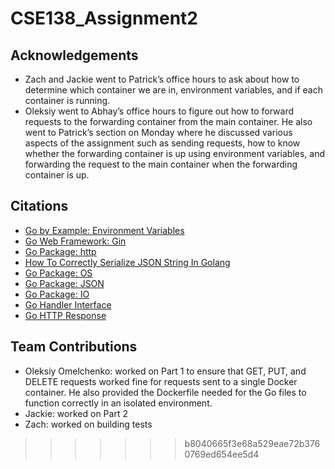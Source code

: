 # CSE138_Assignment2

## Acknowledgements
- Zach and Jackie went to Patrick’s office hours to ask about how to determine which container we are in, environment variables, and if each container is running.
- Oleksiy went to Abhay’s office hours to figure out how to forward requests to the forwarding container from the main container. He also went to Patrick’s section on Monday where he discussed various aspects of the assignment such as sending requests, how to know whether the forwarding container is up using environment variables, and forwarding the request to the main container when the forwarding container is up.

## Citations
- [Go by Example: Environment Variables](https://gobyexample.com/environment-variables)
- [Go Web Framework: Gin](https://github.com/gin-gonic/gin)
- [Go Package: http](https://golang.org/pkg/net/http/)
- [How To Correctly Serialize JSON String In Golang](https://goinbigdata.com/how-to-correctly-serialize-json-string-in-golang/)
- [Go Package: OS](https://golang.org/pkg/os/)
- [Go Package: JSON](https://golang.org/pkg/encoding/json/)
- [Go Package: IO](https://golang.org/pkg/io/ioutil/)
- [Go Handler Interface](https://divyanshushekhar.com/golang-responsewriter-request/)
- [Go HTTP Response](https://medium.com/@vivek_syngh/http-response-in-golang-4ca1b3688d6)

## Team Contributions
- Oleksiy Omelchenko: worked on Part 1 to ensure that GET, PUT, and DELETE requests worked fine for requests sent to a single Docker container. He also provided the Dockerfile needed for the Go files to function correctly in an isolated environment.
- Jackie: worked on Part 2
- Zach: worked on building tests
>>>>>>> b8040665f3e68a529eae72b3760769ed654ee5d4

